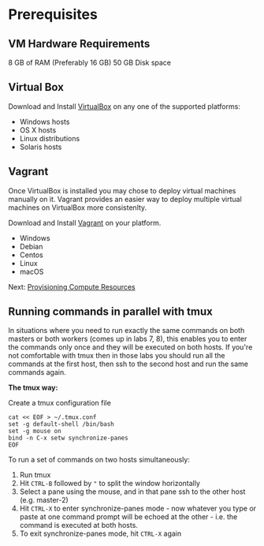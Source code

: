 # Prerequisites

## VM Hardware Requirements

8 GB of RAM (Preferably 16 GB)
50 GB Disk space

## Virtual Box

Download and Install [VirtualBox](https://www.virtualbox.org/wiki/Downloads) on any one of the supported platforms:

 - Windows hosts
 - OS X hosts
 - Linux distributions
 - Solaris hosts

## Vagrant

Once VirtualBox is installed you may chose to deploy virtual machines manually on it.
Vagrant provides an easier way to deploy multiple virtual machines on VirtualBox more consistenlty.

Download and Install [Vagrant](https://www.vagrantup.com/) on your platform.

- Windows
- Debian
- Centos
- Linux
- macOS

Next: [Provisioning Compute Resources](./02-compute-resources.md)

## Running commands in parallel with tmux

In situations where you need to run exactly the same commands on both masters or both workers (comes up in labs 7, 8), this enables you to enter the commands only once and they will be executed on both hosts. If you're not comfortable with tmux then in those labs you should run all the commands at the first host, then ssh to the second host and run the same commands again.

**The tmux way:**

Create a tmux configuration file

```
cat << EOF > ~/.tmux.conf
set -g default-shell /bin/bash
set -g mouse on
bind -n C-x setw synchronize-panes
EOF
```

To run a set of commands on two hosts simultaneously:

1. Run tmux
1. Hit `CTRL-B` followed by `"` to split the window horizontally
1. Select a pane using the mouse, and in that pane ssh to the other host (e.g. master-2)
1. Hit `CTRL-X` to enter synchronize-panes mode - now whatever you type or paste at one command prompt will be echoed at the other - i.e. the command is executed at both hosts.
1. To exit synchronize-panes mode, hit `CTRL-X` again
